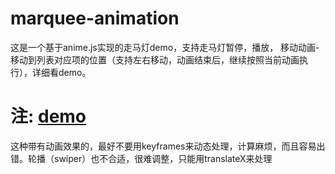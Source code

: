 ﻿<!--
 * @Descripttion: 
 * @version: 
 * @Author: zqs
 * @Date: 2020-10-18 15:22:30
 * @LastEditors: zqs
 * @LastEditTime: 2020-10-18 15:55:15
-->
# marquee-animation
这是一个基于anime.js实现的走马灯demo，支持走马灯暂停，播放， 移动动画-移动到列表对应项的位置（支持左右移动，动画结束后，继续按照当前动画执行），详细看demo。

# 注: [demo](https://2013z.github.io/marquee-animation/index.html)
这种带有动画效果的，最好不要用keyframes来动态处理，计算麻烦，而且容易出错。轮播（swiper）也不合适，很难调整，只能用translateX来处理
